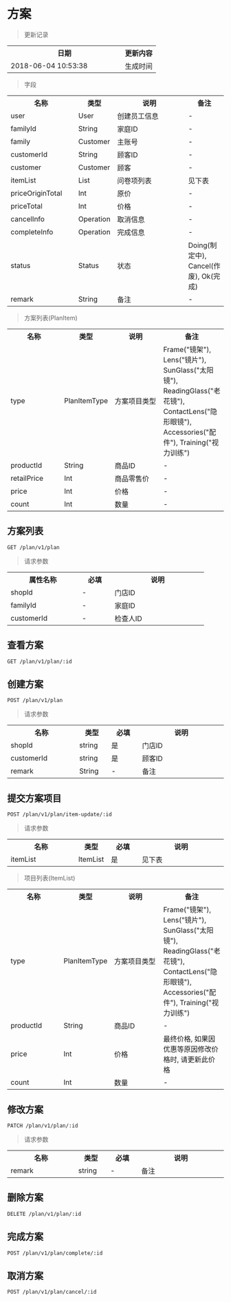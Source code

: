 # 方案

> 更新记录

<table>
    <tr>
        <th style="width:250px;">日期</th>
        <th>更新内容</th>
    </tr>
    <tr>
        <td>2018-06-04 10:53:38</td>
        <td>生成时间</td>
    </tr>
</table>

> 字段

<table>
    <tr>
        <th style="width:150px;">名称</th>
        <th style="width:60px;">类型</th>
        <th style="width:200px;">说明</th>
        <th>备注</th>
    </tr>
    <tr>
        <td>user</td>
        <td>User</td>
        <td>创建员工信息</td>
        <td>-</td>
    </tr>
    <tr>
        <td>familyId</td>
        <td>String</td>
        <td>家庭ID</td>
        <td>-</td>
    </tr>
    <tr>
        <td>family</td>
        <td>Customer</td>
        <td>主账号</td>
        <td>-</td>
    </tr>
    <tr>
        <td>customerId</td>
        <td>String</td>
        <td>顾客ID</td>
        <td>-</td>
    </tr>
    <tr>
        <td>customer</td>
        <td>Customer</td>
        <td>顾客</td>
        <td>-</td>
    </tr>
    <tr>
        <td>itemList</td>
        <td>List<PlanItem></td>
        <td>问卷项列表</td>
        <td>见下表</td>
    </tr>
    <tr>
        <td>priceOriginTotal</td>
        <td>Int</td>
        <td>原价</td>
        <td>-</td>
    </tr>
    <tr>
        <td>priceTotal</td>
        <td>Int</td>
        <td>价格</td>
        <td>-</td>
    </tr>
    <tr>
        <td>cancelInfo</td>
        <td>Operation</td>
        <td>取消信息</td>
        <td>-</td>
    </tr>
    <tr>
        <td>completeInfo</td>
        <td>Operation</td>
        <td>完成信息</td>
        <td>-</td>
    </tr>
    <tr>
        <td>status</td>
        <td>Status</td>
        <td>状态</td>
        <td>Doing(制定中), Cancel(作废), Ok(完成)</td>
    </tr>
    <tr>
        <td>remark</td>
        <td>String</td>
        <td>备注</td>
        <td>-</td>
    </tr>
</table>

> 方案列表(PlanItem)

<table>
    <tr>
        <th style="width:150px;">名称</th>
        <th style="width:60px;">类型</th>
        <th style="width:200px;">说明</th>
        <th>备注</th>
    </tr>
    <tr>
        <td>type</td>
        <td>PlanItemType</td>
        <td>方案项目类型</td>
        <td>Frame("镜架"),
            Lens("镜片"),
            SunGlass("太阳镜"),
            ReadingGlass("老花镜"),
            ContactLens("隐形眼镜"),
            Accessories("配件"),
            Training("视力训练")
        </td>
    </tr>
    <tr>
        <td>productId</td>
        <td>String</td>
        <td>商品ID</td>
        <td>-</td>
    </tr>
    <tr>
        <td>retailPrice</td>
        <td>Int</td>
        <td>商品零售价</td>
        <td>-</td>
    </tr>
    <tr>
        <td>price</td>
        <td>Int</td>
        <td>价格</td>
        <td>-</td>
    </tr>
    <tr>
        <td>count</td>
        <td>Int</td>
        <td>数量</td>
        <td>-</td>
    </tr>
</table>

## 方案列表

```
GET /plan/v1/plan
```
> 请求参数

<table>
    <tr>
        <th style="width:150px;">属性名称</th>
        <th style="width:60px;">必填</th>
        <th style="width:200px;">说明</th>
    </tr>
    <tr>
        <td>shopId</td>
        <td>-</td>
        <td>门店ID</td>
    </tr>
    <tr>
        <td>familyId</td>
        <td>-</td>
        <td>家庭ID</td>
    </tr>
    <tr>
        <td>customerId</td>
        <td>-</td>
        <td>检查人ID</td>
    </tr>
</table>

## 查看方案

```
GET /plan/v1/plan/:id
```

## 创建方案

```
POST /plan/v1/plan
```

>请求参数
<table>
    <tr>
        <th style="width:150px;">名称</th>
        <th style="width:60px;">类型</th>
        <th style="width:60px;">必填</th>
        <th style="width:200px;">说明</th>
    </tr>
    <tr>
        <td>shopId</td>
        <td>string</td>
        <td>是</td>
        <td>门店ID</td>
    </tr>
    <tr>
        <td>customerId</td>
        <td>string</td>
        <td>是</td>
        <td>顾客ID</td>
    </tr>
    <tr>
        <td>remark</td>
        <td>String</td>
        <td>-</td>
        <td>备注</td>
    </tr>
</table>

## 提交方案项目

```
POST /plan/v1/plan/item-update/:id
```

>请求参数
<table>
    <tr>
        <th style="width:150px;">名称</th>
        <th style="width:60px;">类型</th>
        <th style="width:60px;">必填</th>
        <th style="width:200px;">说明</th>
    </tr>
    <tr>
        <td>itemList</td>
        <td>ItemList</td>
        <td>是</td>
        <td>见下表</td>
    </tr>
</table>

> 项目列表(ItemList)
<table>
    <tr>
        <th style="width:150px;">名称</th>
        <th style="width:60px;">类型</th>
        <th style="width:200px;">说明</th>
        <th>备注</th>
    </tr>
    <tr>
        <td>type</td>
        <td>PlanItemType</td>
        <td>方案项目类型</td>
        <td>Frame("镜架"),
            Lens("镜片"),
            SunGlass("太阳镜"),
            ReadingGlass("老花镜"),
            ContactLens("隐形眼镜"),
            Accessories("配件"),
            Training("视力训练")
        </td>
    </tr>
    <tr>
        <td>productId</td>
        <td>String</td>
        <td>商品ID</td>
        <td>-</td>
    </tr>
    <tr>
        <td>price</td>
        <td>Int</td>
        <td>价格</td>
        <td>最终价格, 如果因优惠等原因修改价格时, 请更新此价格</td>
    </tr>
    <tr>
        <td>count</td>
        <td>Int</td>
        <td>数量</td>
        <td>-</td>
    </tr>
</table>

## 修改方案

```
PATCH /plan/v1/plan/:id
```

>请求参数
<table>
    <tr>
        <th style="width:150px;">名称</th>
        <th style="width:60px;">类型</th>
        <th style="width:60px;">必填</th>
        <th style="width:200px;">说明</th>
    </tr>
    <tr>
        <td>remark</td>
        <td>string</td>
        <td>-</td>
        <td>备注</td>
    </tr>
</table>

## 删除方案

```
DELETE /plan/v1/plan/:id
```

## 完成方案

```
POST /plan/v1/plan/complete/:id
```

## 取消方案

```
POST /plan/v1/plan/cancel/:id
```